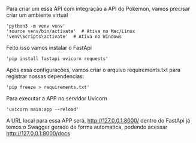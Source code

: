 Para criar um essa API com integração a API do Pokemon, vamos precisar criar um ambiente virtual

    'python3 -m venv venv'
    'source venv/bin/activate'  # Ativa no Mac/Linux
    'venv\Scripts\activate'  # Ativa no Windows

Feito isso vamos instalar o FastApi

    'pip install fastapi uvicorn requests'

Após essa configurações, vamos criar o arquivo requirements.txt para registrar nossas dependencias:

    'pip freeze > requirements.txt'

Para executar a APP no servidor Uvicorn

    'uvicorn main:app --reload'

A URL local para essa APP será, http://127.0.0.1:8000/ 
dentro do FastApi já temos o Swagger gerado de forma automatica, podendo acessar http://127.0.0.1:8000/docs

